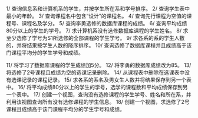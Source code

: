 1/  查询信息系和计算机系的学生，并按学生所在系和学号排序。
2/  查询学生表中最小的年龄。
3/  查询课程名中包含“设计”的课程名。
4/  查询先行课程为空值的课程号、课程名及学分。
5/  查询李勇选修的数据库课程的成绩。
6/  查询平均成绩80分以上的学生的学号。
7/  求计算机系没有选修数据库课程的学生姓名。
8/  求至少选修了学号为S1所选修的全部课程的学生学号。
9/  求各系的系的学生人数的，并将结果按学生人数的降序排序。
10/  查询选修了数据库课程并且成绩高于该门课程平均分的学生学号和成绩。

11/ 将学习了数据库课程的学生成绩加5分。
12/  将李勇的数据库成绩改为85。
13/  将选修了2号课程且成绩为空的选课记录删除。
14/  从课程表中删除在选课表中没有选课记录的课程记录。
15/  求各系的系名及男女生人数并将结果保存到另一个表中。
16/  将平均成绩80分以上的学生的学号，选学的课程数和平均成绩保存到另一个表中。
17/ 创建一个视图，查询没有选修课程的学生学号、姓名和所在系，并利用该视图查询所有没有选修课程的学生信息。 
18/ 创建一个视图，求选修了2号课程且成绩高于该门课程平均分的学生学号和成绩。
